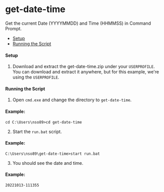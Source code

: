 # get-date-time
Get the current Date (YYYYMMDD) and Time (HHMMSS) in Command Prompt.

* [Setup](#setup)
* [Running the Script](#running-the-script)

#### <a name="setup"></a>Setup
1. Download and extract the get-date-time.zip under your `USERPROFILE`.
You can download and extract it anywhere, but for this example, we're using the `USERPROFILE`. 

#### <a name="running-the-script"></a>Running the Script
1. Open `cmd.exe` and change the directory to `get-date-time`.
#### Example:
```batch
cd C:\Users\nso89>cd get-date-time
```
2. Start the `run.bat` script.

#### Example:
```batch
C:\Users\nso89\get-date-time>start run.bat
```
3. You should see the date and time.

#### Example:
```batch
20221013-111355
```
